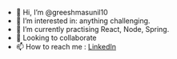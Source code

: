- 👋 Hi, I’m @greeshmasunil10
- 👀 I’m interested in: anything challenging.
- 🌱 I’m currently practising React, Node, Spring.
- 💞️ Looking to collaborate
- 📫 How to reach me : [LinkedIn](https://www.linkedin.com/in/greeshma-sunil/)

<!---
greeshmasunil10/greeshmasunil10 is a ✨ special ✨ repository because its `README.md` (this file) appears on your GitHub profile.
You can click the Preview link to take a look at your changes.
--->
